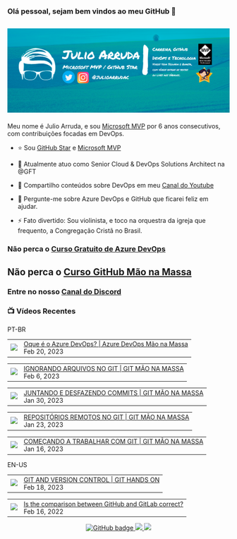 ### Olá pessoal, sejam bem vindos ao meu GitHub 👋

## [![Julio Arruda Header](https://raw.githubusercontent.com/julioarruda/julioarruda/master/fundo%20github.png)](https://youtube.com/user/julioarrudac)
Meu nome é Julio Arruda, e sou [Microsoft MVP](https://mvp.microsoft.com/pt-br/PublicProfile/5002557?fullName=Julio%20%20Arruda) por 6 anos consecutivos, com contribuições focadas em DevOps.


- ⭐ Sou [GitHub Star](https://stars.github.com/profiles/julioarruda) e [Microsoft MVP](https://mvp.microsoft.com/pt-br/PublicProfile/5002557?fullName=Julio%20%20Arruda)

- 🔭 Atualmente atuo como Senior Cloud & DevOps Solutions Architect na @GFT

- 👯 Compartilho conteúdos sobre DevOps em meu [Canal do Youtube](https://youtube.com/user/julioarrudac)

- 💬 Pergunte-me sobre Azure DevOps e GitHub que ficarei feliz em ajudar.

- ⚡ Fato divertido: Sou violinista, e toco na orquestra da igreja que frequento, a Congregação Cristã no Brasil.





### Não perca o [Curso Gratuito de Azure DevOps](https://github.com/julioarruda/Curso-Azure-DevOps)

## Não perca o [Curso GitHub Mão na Massa](https://github.com/github-mao-na-massa/curso-github-mao-na-massa)

### Entre no nosso [Canal do Discord](https://discord.gg/HAr9WFYkpB)


### 📺 Vídeos Recentes

PT-BR

<!-- YOUTUBE:START --><table><tr><td><a href="https://www.youtube.com/watch?v=acsTOfNJN3I"><img width="140px" src="https://i.ytimg.com/vi/acsTOfNJN3I/mqdefault.jpg"></a></td>
<td><a href="https://www.youtube.com/watch?v=acsTOfNJN3I">Oque é o Azure DevOps? | Azure DevOps Mão na Massa</a><br/>Feb 20, 2023</td></tr></table>
<table><tr><td><a href="https://www.youtube.com/watch?v=Cm-biDiU2cc"><img width="140px" src="https://i.ytimg.com/vi/Cm-biDiU2cc/mqdefault.jpg"></a></td>
<td><a href="https://www.youtube.com/watch?v=Cm-biDiU2cc">IGNORANDO ARQUIVOS NO GIT | GIT MÃO NA MASSA</a><br/>Feb 6, 2023</td></tr></table>
<table><tr><td><a href="https://www.youtube.com/watch?v=3P_PHz10t7g"><img width="140px" src="https://i.ytimg.com/vi/3P_PHz10t7g/mqdefault.jpg"></a></td>
<td><a href="https://www.youtube.com/watch?v=3P_PHz10t7g">JUNTANDO E DESFAZENDO COMMITS | GIT MÃO NA MASSA</a><br/>Jan 30, 2023</td></tr></table>
<table><tr><td><a href="https://www.youtube.com/watch?v=AukXdcB2Rt8"><img width="140px" src="https://i.ytimg.com/vi/AukXdcB2Rt8/mqdefault.jpg"></a></td>
<td><a href="https://www.youtube.com/watch?v=AukXdcB2Rt8">REPOSITÓRIOS REMOTOS NO GIT | GIT MÃO NA MASSA</a><br/>Jan 23, 2023</td></tr></table>
<table><tr><td><a href="https://www.youtube.com/watch?v=tT0fmuzvKJ4"><img width="140px" src="https://i.ytimg.com/vi/tT0fmuzvKJ4/mqdefault.jpg"></a></td>
<td><a href="https://www.youtube.com/watch?v=tT0fmuzvKJ4">COMEÇANDO A TRABALHAR COM GIT | GIT MÃO NA MASSA</a><br/>Jan 16, 2023</td></tr></table>
<!-- YOUTUBE:END -->

EN-US
<!-- YOUTUBEEN:START --><table><tr><td><a href="https://www.youtube.com/watch?v=Adk79XNDU5o"><img width="140px" src="https://i.ytimg.com/vi/Adk79XNDU5o/mqdefault.jpg"></a></td>
<td><a href="https://www.youtube.com/watch?v=Adk79XNDU5o">GIT AND VERSION CONTROL | GIT HANDS ON</a><br/>Feb 18, 2023</td></tr></table>
<table><tr><td><a href="https://www.youtube.com/watch?v=wHo1ftsyzNE"><img width="140px" src="https://i.ytimg.com/vi/wHo1ftsyzNE/mqdefault.jpg"></a></td>
<td><a href="https://www.youtube.com/watch?v=wHo1ftsyzNE">Is the comparison between GitHub and GitLab correct?</a><br/>Feb 16, 2022</td></tr></table>
<!-- YOUTUBEEN:END -->



<p align="center">
  <a href="https://github.com/julioarruda?tab=followers">
    <img src="https://img.shields.io/github/followers/julioarruda?label=Followers&logo=GitHub&style=for-the-badge" alt="GitHub badge" />
  </a>
  <a href="http://twitter.com/julioarrudac">
    <img src="https://img.shields.io/twitter/follow/julioarrudac?label=Twitter&logo=twitter&style=for-the-badge" />
  </a>
  <a href="http://youtube.com/c/julioarruda?sub_confirmation=1">
    <img src="https://img.shields.io/youtube/views/4BYlkYtHNus?label=YouTube&logo=YouTube&style=for-the-badge" />
  </a>
</p>

<!--
**julioarruda/julioarruda** is a ✨ _special_ ✨ repository because its `README.md` (this file) appears on your GitHub profile.

Here are some ideas to get you started:

- 🔭 I’m currently working on ...
- 🌱 I’m currently learning ...
- 👯 I’m looking to collaborate on ...
- 🤔 I’m looking for help with ...
- 💬 Ask me about ...
- 📫 How to reach me: ...
- 😄 Pronouns: ...
- ⚡ Fun fact: ...
-->
